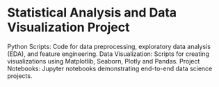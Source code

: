 # Statistical Analysis and Data Visualization Project

  Python Scripts: Code for data preprocessing, exploratory data analysis (EDA), and feature engineering.
  Data Visualization: Scripts for creating visualizations using Matplotlib, Seaborn, Plotly and Pandas.
  Project Notebooks: Jupyter notebooks demonstrating end-to-end data science projects.
